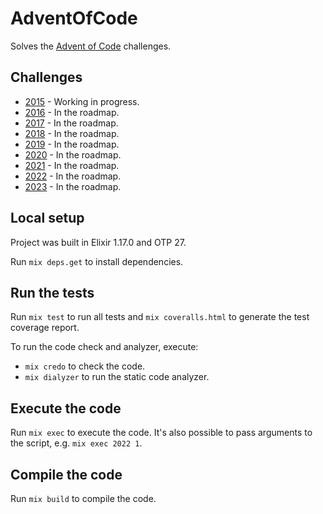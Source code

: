# AdventOfCode

Solves the [Advent of Code](https://adventofcode.com/) challenges.

## Challenges

- [2015](https://adventofcode.com/2015) - Working in progress.
- [2016](https://adventofcode.com/2016) - In the roadmap.
- [2017](https://adventofcode.com/2017) - In the roadmap.
- [2018](https://adventofcode.com/2018) - In the roadmap.
- [2019](https://adventofcode.com/2019) - In the roadmap.
- [2020](https://adventofcode.com/2020) - In the roadmap.
- [2021](https://adventofcode.com/2021) - In the roadmap.
- [2022](https://adventofcode.com/2022) - In the roadmap.
- [2023](https://adventofcode.com/2023) - In the roadmap.

## Local setup

Project was built in Elixir 1.17.0 and OTP 27.

Run `mix deps.get` to install dependencies.

## Run the tests

Run `mix test` to run all tests and `mix coveralls.html` to generate the test coverage report.

To run the code check and analyzer, execute:

- `mix credo` to check the code.
- `mix dialyzer` to run the static code analyzer.


## Execute the code

Run `mix exec` to execute the code. It's also possible to pass arguments to the script, e.g. `mix exec 2022 1`.

## Compile the code

Run `mix build` to compile the code.
